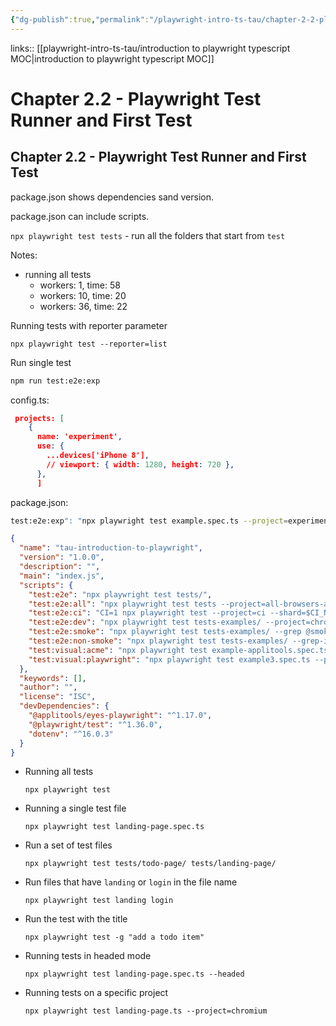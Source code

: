 ```yaml
---
{"dg-publish":true,"permalink":"/playwright-intro-ts-tau/chapter-2-2-playwright-test-runner-and-first-test/"}
---
```


links:: [[playwright-intro-ts-tau/introduction to playwright typescript MOC\|introduction to playwright typescript MOC]]

# Chapter 2.2 - Playwright Test Runner and First Test

## Chapter 2.2 - Playwright Test Runner and First Test

package.json shows dependencies sand version.

package.json can include scripts.

`npx playwright test tests` - run all the folders that start from `test`

Notes: 

- running all tests
	- workers: 1, time: 58
	- workers: 10, time: 20
	- workers: 36, time: 22

Running tests with reporter parameter

  ```Shell
npx playwright test --reporter=list
```

Run single test 

```bash
npm run test:e2e:exp
```

config.ts:

```json
 projects: [
    {
      name: 'experiment',
      use: { 
        ...devices['iPhone 8'],
        // viewport: { width: 1280, height: 720 },
      },
      ]
```

package.json:

```bash
test:e2e:exp": "npx playwright test example.spec.ts --project=experiment --headed -g 'has title' --reporter=line",
```



```json
{
  "name": "tau-introduction-to-playwright",
  "version": "1.0.0",
  "description": "",
  "main": "index.js",
  "scripts": {
    "test:e2e": "npx playwright test tests/",
    "test:e2e:all": "npx playwright test tests --project=all-browsers-and-tests",
    "test:e2e:ci": "CI=1 npx playwright test --project=ci --shard=$CI_NODE_INDEX/$CI_NODE_TOTAL",
    "test:e2e:dev": "npx playwright test tests-examples/ --project=chromium --headed --retries=0 --reporter=line",
    "test:e2e:smoke": "npx playwright test tests-examples/ --grep @smoke --project=chromium",
    "test:e2e:non-smoke": "npx playwright test tests-examples/ --grep-invert @smoke --project=firefox",
    "test:visual:acme": "npx playwright test example-applitools.spec.ts --project=chromium",
    "test:visual:playwright": "npx playwright test example3.spec.ts --project=all-browsers-and-tests"
  },
  "keywords": [],
  "author": "",
  "license": "ISC",
  "devDependencies": {
    "@applitools/eyes-playwright": "^1.17.0",
    "@playwright/test": "^1.36.0",
    "dotenv": "^16.0.3"
  }
}

```



- Running all tests
    
    ```
    npx playwright test
    ```
    
- Running a single test file
    
    ```
    npx playwright test landing-page.spec.ts
    ```
    
- Run a set of test files
    
    ```
    npx playwright test tests/todo-page/ tests/landing-page/
    ```
    
- Run files that have `landing` or `login` in the file name
    
    ```
    npx playwright test landing login
    ```
    
- Run the test with the title
    
    ```
    npx playwright test -g "add a todo item"
    ```
    
- Running tests in headed mode
    
    ```
    npx playwright test landing-page.spec.ts --headed
    ```
    
- Running tests on a specific project
    
    ```
    npx playwright test landing-page.ts --project=chromium
    ```